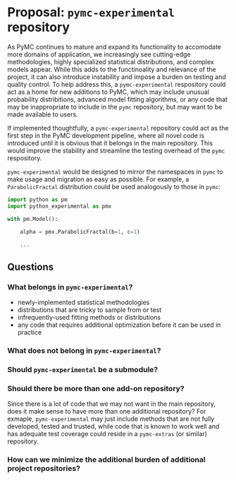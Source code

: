 # Proposal: `pymc-experimental` repository

As PyMC continues to mature and expand its functionality to accomodate more domains of application, we increasingly see cutting-edge methodologies, highly specialized statistical distributions, and complex models appear. While this adds to the functinoality and relevance of the project, it can also introduce instability and impose a burden on testing and quality control. To help address this, a `pymc-experimental` respository could act as a home for new additions to PyMC, which may include unusual probability distribitions, advanced model fitting algorithms, or any code that may be inappropriate to include in the `pymc` repository, but may want to be made available to users.

If implemented thoughtfully, a `pymc-experimental` repository could act as the first step in the PyMC development pipeline, where all novel code is introduced until it is obvious that it belongs in the main repository. This would improve the stability and streamline the testing overhead of the `pymc` respository.

`pymc-experimental` would be designed to mirror the namespaces in `pymc` to make usage and migration as easy as possible. For example, a `ParabolicFractal` distribution could be used analogously to those in `pymc`:

```python
import python as pm
import python_experimental as pmx

with pm.Model():

    alpha = pmx.ParabolicFractal(b=1, c=1)
    
    ...

```

## Questions

### What belongs in `pymc-experimental`?

- newly-implemented statistical methodologies
- distributions that are tricky to sample from or test
- infrequently-used fitting methods or distributions
- any code that requires additional optimization before it can be used in practice


### What does not belong in `pymc-experimental`?


### Should `pymc-experimental` be a submodule?


### Should there be more than one add-on repository?

Since there is a lot of code that we may not want in the main repository, does it make sense to have more than one additional repository? For exmaple, `pymc-experimental` may just include methods that are not fully developed, tested and trusted, while code that is known to work well and has adequate test coverage could reside in a `pymc-extras` (or similar) repository.


### How can we minimize the additional burden of additional project repositories?

